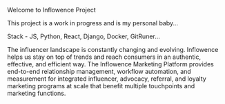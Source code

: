 Welcome to Inflowence Project

This project is a work in progress and is my personal baby...

Stack - JS, Python, React, Django, Docker, GitRuner...

The influencer landscape is constantly changing and evolving. Inflowence helps us stay on top of trends and reach consumers in an authentic, effective, and efficient way.
The Inflowence Marketing Platform provides end-to-end relationship management, workflow automation, and measurement for integrated influencer, advocacy, referral, and loyalty marketing programs at scale that benefit multiple touchpoints and marketing functions.
